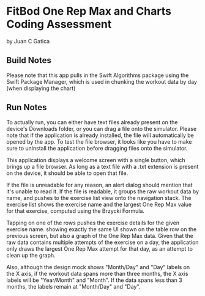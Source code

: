 # FitBod One Rep Max and Charts Coding Assessment
by Juan C Gatica

## Build Notes
Please note that this app pulls in the Swift Algorithms package using the Swift Package
Manager, which is used in chunking the workout data by day (when displaying the chart)

## Run Notes
To actually run, you can either have text files already present on the device's Downloads
folder, or you can drag a file onto the simulator.  Please note that if the application is
already installed, the file will automatically be opened by the app.  To test the file
browser, it looks like you have to make sure to uninstall the application before dragging
files onto the simulator.

This application displays a welcome screen with a single button, which brings up
a file browser.  As long as a text file with a .txt extension is present on the
device, it should be able to open that file.

If the file is unreadable for any reason, an alert dialog should mention that it's unable
to read it.  If the file is readable, it groups the raw workout data by name, and pushes to
the exercise list view onto the navigation stack.  The exercise list shows the exercise
name and the largest One Rep Max value for that exercise, computed using the Brzycki Formula.

Tapping on one of the rows pushes the exercise details for the given exercise name.
showing exactly the same UI shown on the table row on the previous screen, but also a
graph of the One Rep Max data.  Given that the raw data contains multiple attempts
of the exercise on a day, the application only draws the largest One Rep Max attempt
for that day, as an attempt to clean up the graph.

Also, although the design mock shows "Month/Day" and "Day" labels on the X axis, if the workout
data spans more than three months, the X axis labels will be "Year/Month" and "Month".
If the data spans less than 3 months, the labels remain at "Month/Day" and "Day".

